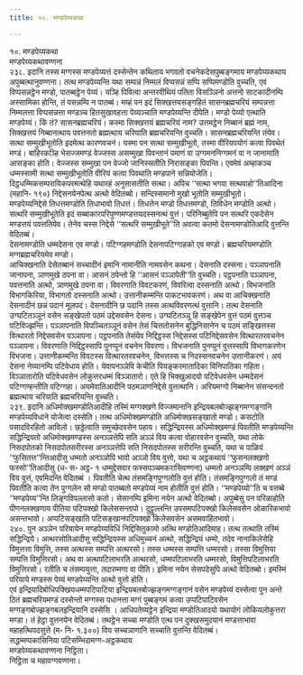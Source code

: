 ```yaml
---
title: १०. मण्डपेय्यकथा

---
```

१०. मण्डपेय्यकथा  
मण्डपेय्यकथावण्णना  
२३८. इदानि तस्स मग्गस्स मण्डपेय्यत्तं दस्सेन्तेन कथिताय भगवतो वचनेकदेसपुब्बङ्गमाय मण्डपेय्यकथाय अपुब्बत्थानुवण्णना। तत्थ मण्डपेय्यन्ति यथा सम्पन्नं निम्मलं विप्पसन्नं सप्पि सप्पिमण्डोति वुच्चति, एवं विप्पसन्नट्ठेन मण्डो, पातब्बट्ठेन पेय्यं। यञ्हि पिवित्वा अन्तरवीथियं पतिता विसञ्ञिनो अत्तनो साटकादीनम्पि अस्सामिका होन्ति, तं पसन्नम्पि न पातब्बं। मय्हं पन इदं सिक्खत्तयसङ्गहितं सासनब्रह्मचरियं सम्पन्नत्ता निम्मलत्ता विप्पसन्नत्ता मण्डञ्च हितसुखावहत्ता पेय्यञ्चाति मण्डपेय्यन्ति दीपेति। मण्डो पेय्यो एत्थाति मण्डपेय्यं। किं तं? सासनब्रह्मचरियं। कस्मा सिक्खत्तयं ब्रह्मचरियं नाम? उत्तमट्ठेन निब्बानं ब्रह्मं नाम, सिक्खत्तयं निब्बानत्थाय पवत्तनतो ब्रह्मत्थाय चरियाति ब्रह्मचरियन्ति वुच्चति। सासनब्रह्मचरियन्ति तंयेव। सत्था सम्मुखीभूतोति इदमेत्थ कारणवचनं। यस्मा पन सत्था सम्मुखीभूतो, तस्मा वीरियपयोगं कत्वा पिवथेतं मण्डं। बाहिरकञ्हि भेसज्जमण्डं वेज्जस्स असम्मुखा पिवन्तानं पमाणं वा उग्गमननिग्गमनं वा न जानामाति आसङ्का होति। वेज्जस्स सम्मुखा पन वेज्जो जानिस्सतीति निरासङ्का पिवन्ति। एवमेवं अम्हाकञ्च धम्मस्सामी सत्था सम्मुखीभूतोति वीरियं कत्वा पिवथाति मण्डपाने सन्नियोजेति। दिट्ठधम्मिकसम्परायिकपरमत्थेहि यथारहं अनुसासतीति सत्था। अपिच ‘‘सत्था भगवा सत्थवाहो’’तिआदिना (महानि॰ १९०) निद्देसनयेनपेत्थ अत्थो वेदितब्बो। सन्दिस्समानो मुखो भूतोति सम्मुखीभूतो।  
मण्डपेय्यनिद्देसे तिधत्तमण्डोति तिधाभावो तिधत्तं। तिधत्तेन मण्डो तिधत्तमण्डो, तिविधेन मण्डोति अत्थो। सत्थरि सम्मुखीभूतेति इदं सब्बाकारपरिपुण्णमण्डत्तयदस्सनत्थं वुत्तं। परिनिब्बुतेपि पन सत्थरि एकदेसेन मण्डत्तयं पवत्ततियेव। तेनेव चस्स निद्देसे ‘‘सत्थरि सम्मुखीभूते’’ति अवत्वा कतमो देसनामण्डोतिआदि वुत्तन्ति वेदितब्बं।  
देसनामण्डोति धम्मदेसना एव मण्डो। पटिग्गहमण्डोति देसनापटिग्गाहको एव मण्डो। ब्रह्मचरियमण्डोति मग्गब्रह्मचरियमेव मण्डो।  
आचिक्खनाति देसेतब्बानं सच्चादीनं इमानि नामानीति नामवसेन कथना। देसनाति दस्सना। पञ्ञापनाति जानापना, ञाणमुखे ठपना वा। आसनं ठपेन्तो हि ‘‘आसनं पञ्ञापेती’’ति वुच्चति। पट्ठपनाति पञ्ञापना, पवत्तनाति अत्थो, ञाणमुखे ठपना वा। विवरणाति विवटकरणं, विवरित्वा दस्सनाति अत्थो। विभजनाति विभागकिरिया, विभागतो दस्सनाति अत्थो। उत्तानीकम्मन्ति पाकटभावकरणं। अथ वा आचिक्खनाति देसनादीनं छन्नं पदानं मूलपदं। देसनादीनि छ पदानि तस्स अत्थविवरणत्थं वुत्तानि। तत्थ देसनाति उग्घटितञ्ञूनं वसेन सङ्खेपतो पठमं उद्देसवसेन देसना। उग्घटितञ्ञू हि सङ्खेपेन वुत्तं पठमं वुत्तञ्च पटिविज्झन्ति। पञ्ञापनाति विपञ्चितञ्ञूनं वसेन तेसं चित्ततोसनेन बुद्धिनिसानेन च पठमं सङ्खित्तस्स वित्थारतो निद्देसवसेन पञ्ञापना। पट्ठपनाति तेसंयेव निद्दिट्ठस्स निद्देसस्स पटिनिद्देसवसेन वित्थारतरवचनेन पञ्ञापना। विवरणाति निद्दिट्ठस्सापि पुनप्पुनं वचनेन विवरणा। विभजनाति पुनप्पुनं वुत्तस्सापि विभागकरणेन विभजना। उत्तानीकम्मन्ति विवटस्स वित्थारतरवचनेन, विभत्तस्स च निदस्सनवचनेन उत्तानीकरणं। अयं देसना नेय्यानम्पि पटिवेधाय होति। येवापनञ्ञेपि केचीति पियङ्करमातादिका विनिपातिका गहिता। विञ्ञातारोति पटिवेधवसेन लोकुत्तरधम्मं विञ्ञातारो। एते हि भिक्खुआदयो पटिवेधवसेन धम्मदेसनं पटिग्गण्हन्तीति पटिग्गहा। अयमेवातिआदीनि पठमञाणनिद्देसे वुत्तत्थानि। अरियमग्गो निब्बानेन संसन्दनतो ब्रह्मत्थाय चरियाति ब्रह्मचरियन्ति वुच्चति।  
२३९. इदानि अधिमोक्खमण्डोतिआदीहि तस्मिं मग्गक्खणे विज्जमानानि इन्द्रियबलबोज्झङ्गमग्गङ्गानि मण्डपेय्यविधाने योजेत्वा दस्सेति। तत्थ अधिमोक्खमण्डोति अधिमोक्खसङ्खातो मण्डो। कसटोति पसादविरहितो आविलो। छड्डेत्वाति समुच्छेदवसेन पहाय। सद्धिन्द्रियस्स अधिमोक्खमण्डं पिवतीति मण्डपेय्यन्ति सद्धिन्द्रियतो अधिमोक्खमण्डस्स अनञ्ञत्तेपि सति अञ्ञं विय कत्वा वोहारवसेन वुच्चति, यथा लोके निसदपोतको निसदपोतसरीरस्स अनञ्ञत्तेपि सति निसदपोतस्स सरीरन्ति वुच्चति, यथा च पाळियं ‘‘फुसितत्त’’न्तिआदीसु धम्मतो अनञ्ञोपि भावो अञ्ञो विय वुत्तो, यथा च अट्ठकथायं ‘‘फुसनलक्खणो फस्सो’’तिआदीसु (ध॰ स॰ अट्ठ॰ १ धम्मुद्देसवार फस्सपञ्चमकरासिवण्णना) धम्मतो अनञ्ञम्पि लक्खणं अञ्ञं विय वुत्तं, एवमिदन्ति वेदितब्बं । पिवतीति चेत्थ तंसमङ्गिपुग्गलोति वुत्तं होति। तंसमङ्गिपुग्गलो तं मण्डं पिवतीति कत्वा तेन पुग्गलेन सो मण्डो पातब्बतो मण्डपेय्यं नाम होतीति वुत्तं होति। ‘‘मण्डपेय्यो’’ति च वत्तब्बे ‘‘मण्डपेय्य’’न्ति लिङ्गविपल्लासो कतो। सेसानम्पि इमिना नयेन अत्थो वेदितब्बो। अपुब्बेसु पन परिळाहोति पीणनलक्खणाय पीतिया पटिपक्खो किलेससन्तापो। दुट्ठुल्लन्ति उपसमपटिपक्खो किलेसवसेन ओळारिकभावो असन्तभावो। अप्पटिसङ्खाति पटिसङ्खानपटिपक्खो किलेसवसेन असमवाहितभावो।  
२४०. पुन अञ्ञेन परियायेन मण्डपेय्यविधिं निद्दिसितुकामो अत्थि मण्डोतिआदिमाह। तत्थ तत्थाति तस्मिं सद्धिन्द्रिये। अत्थरसोतिआदीसु सद्धिन्द्रियस्स अधिमुच्चनं अत्थो, सद्धिन्द्रियं धम्मो, तदेव नानाकिलेसेहि विमुत्तत्ता विमुत्ति, तस्स अत्थस्स सम्पत्ति अत्थरसो। तस्स धम्मस्स सम्पत्ति धम्मरसो। तस्सा विमुत्तिया सम्पत्ति विमुत्तिरसो। अथ वा अत्थपटिलाभरति अत्थरसो, धम्मपटिलाभरति धम्मरसो, विमुत्तिपटिलाभरति विमुत्तिरसो। रतीति च तंसम्पयुत्ता, तदारम्मणा वा पीति। इमिना नयेन सेसपदेसुपि अत्थो वेदितब्बो। इमस्मिं परियाये मण्डस्स पेय्यं मण्डपेय्यन्ति अत्थो वुत्तो होति।  
एवं इन्द्रियादिबोधिपक्खियधम्मपटिपाटिया इन्द्रियबलबोज्झङ्गमग्गङ्गानं वसेन मण्डपेय्यं दस्सेत्वा पुन अन्ते ठितं ब्रह्मचरियमण्डं दस्सेन्तो मग्गस्स पधानत्ता मग्गं पुब्बङ्गमं कत्वा उप्पटिपाटिवसेन मग्गङ्गबोज्झङ्गबलइन्द्रियानि दस्सेसि । आधिपतेय्यट्ठेन इन्द्रिया मण्डोतिआदयो यथायोगं लोकियलोकुत्तरा मण्डा। तं हेट्ठा वुत्तनयेन वेदितब्बं। तथट्ठेन सच्चा मण्डोति एत्थ पन दुक्खसमुदयानं मण्डत्ताभावा महाहत्थिपदसुत्ते (म॰ नि॰ १.३००) विय सच्चञाणानि सच्चाति वुत्तन्ति वेदितब्बं।  
सद्धम्मप्पकासिनिया पटिसम्भिदामग्ग-अट्ठकथाय  
मण्डपेय्यकथावण्णना निट्ठिता।  
निट्ठिता च महावग्गवण्णना।  